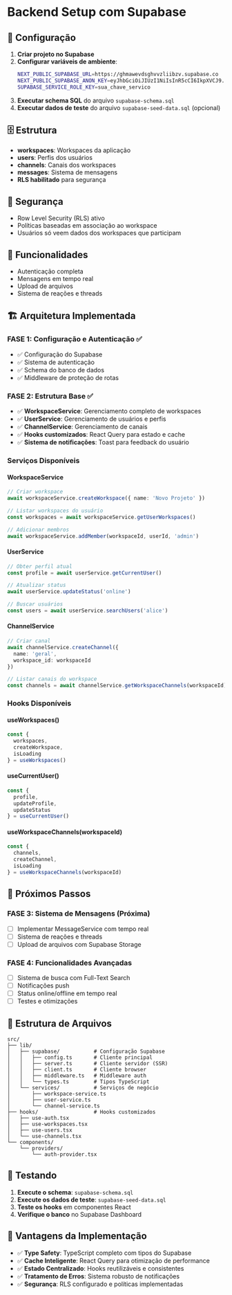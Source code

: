 # Backend Setup com Supabase

## 🚀 Configuração

1. **Criar projeto no Supabase**
2. **Configurar variáveis de ambiente**:
   ```bash
   NEXT_PUBLIC_SUPABASE_URL=https://ghmawevdsghvvzliibzv.supabase.co
   NEXT_PUBLIC_SUPABASE_ANON_KEY=eyJhbGciOiJIUzI1NiIsInR5cCI6IkpXVCJ9.eyJpc3MiOiJzdXBhYmFzZSIsInJlZiI6ImdobWF3cnZkc2dodnZ6bGlpYnp2Iiwicm9sZSI6ImFub24iLCJpYXQiOjE3NTUzMDc3NzEsImV4cCI6MjA3MDg4Mzc3MX0.fmar501flcc0cHnU6UOsWRsn7-daQ_cwDmQ1cqOmM6A
   SUPABASE_SERVICE_ROLE_KEY=sua_chave_servico
   ```
3. **Executar schema SQL** do arquivo `supabase-schema.sql`
4. **Executar dados de teste** do arquivo `supabase-seed-data.sql` (opcional)

## 🗄️ Estrutura

- **workspaces**: Workspaces da aplicação
- **users**: Perfis dos usuários
- **channels**: Canais dos workspaces
- **messages**: Sistema de mensagens
- **RLS habilitado** para segurança

## 🔐 Segurança

- Row Level Security (RLS) ativo
- Políticas baseadas em associação ao workspace
- Usuários só veem dados dos workspaces que participam

## 📱 Funcionalidades

- Autenticação completa
- Mensagens em tempo real
- Upload de arquivos
- Sistema de reações e threads

## 🏗️ Arquitetura Implementada

### **FASE 1: Configuração e Autenticação** ✅
- ✅ Configuração do Supabase
- ✅ Sistema de autenticação
- ✅ Schema do banco de dados
- ✅ Middleware de proteção de rotas

### **FASE 2: Estrutura Base** ✅
- ✅ **WorkspaceService**: Gerenciamento completo de workspaces
- ✅ **UserService**: Gerenciamento de usuários e perfis
- ✅ **ChannelService**: Gerenciamento de canais
- ✅ **Hooks customizados**: React Query para estado e cache
- ✅ **Sistema de notificações**: Toast para feedback do usuário

### **Serviços Disponíveis**

#### **WorkspaceService**
```typescript
// Criar workspace
await workspaceService.createWorkspace({ name: 'Novo Projeto' })

// Listar workspaces do usuário
const workspaces = await workspaceService.getUserWorkspaces()

// Adicionar membros
await workspaceService.addMember(workspaceId, userId, 'admin')
```

#### **UserService**
```typescript
// Obter perfil atual
const profile = await userService.getCurrentUser()

// Atualizar status
await userService.updateStatus('online')

// Buscar usuários
const users = await userService.searchUsers('alice')
```

#### **ChannelService**
```typescript
// Criar canal
await channelService.createChannel({ 
  name: 'geral', 
  workspace_id: workspaceId 
})

// Listar canais do workspace
const channels = await channelService.getWorkspaceChannels(workspaceId)
```

### **Hooks Disponíveis**

#### **useWorkspaces()**
```typescript
const { 
  workspaces, 
  createWorkspace, 
  isLoading 
} = useWorkspaces()
```

#### **useCurrentUser()**
```typescript
const { 
  profile, 
  updateProfile, 
  updateStatus 
} = useCurrentUser()
```

#### **useWorkspaceChannels(workspaceId)**
```typescript
const { 
  channels, 
  createChannel, 
  isLoading 
} = useWorkspaceChannels(workspaceId)
```

## 🔄 Próximos Passos

### **FASE 3: Sistema de Mensagens** (Próxima)
- [ ] Implementar MessageService com tempo real
- [ ] Sistema de reações e threads
- [ ] Upload de arquivos com Supabase Storage

### **FASE 4: Funcionalidades Avançadas**
- [ ] Sistema de busca com Full-Text Search
- [ ] Notificações push
- [ ] Status online/offline em tempo real
- [ ] Testes e otimizações

## 📁 Estrutura de Arquivos

```
src/
├── lib/
│   ├── supabase/           # Configuração Supabase
│   │   ├── config.ts       # Cliente principal
│   │   ├── server.ts       # Cliente servidor (SSR)
│   │   ├── client.ts       # Cliente browser
│   │   ├── middleware.ts   # Middleware auth
│   │   └── types.ts        # Tipos TypeScript
│   └── services/           # Serviços de negócio
│       ├── workspace-service.ts
│       ├── user-service.ts
│       └── channel-service.ts
├── hooks/                  # Hooks customizados
│   ├── use-auth.tsx
│   ├── use-workspaces.tsx
│   ├── use-users.tsx
│   └── use-channels.tsx
└── components/
    └── providers/
        └── auth-provider.tsx
```

## 🧪 Testando

1. **Execute o schema**: `supabase-schema.sql`
2. **Execute os dados de teste**: `supabase-seed-data.sql`
3. **Teste os hooks** em componentes React
4. **Verifique o banco** no Supabase Dashboard

## 🎯 Vantagens da Implementação

- ✅ **Type Safety**: TypeScript completo com tipos do Supabase
- ✅ **Cache Inteligente**: React Query para otimização de performance
- ✅ **Estado Centralizado**: Hooks reutilizáveis e consistentes
- ✅ **Tratamento de Erros**: Sistema robusto de notificações
- ✅ **Segurança**: RLS configurado e políticas implementadas
